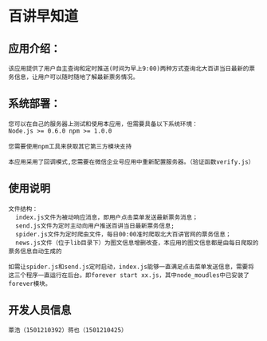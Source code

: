 # 百讲早知道

## 应用介绍：
    该应用提供了用户自主查询和定时推送(时间为早上9:00)两种方式查询北大百讲当日最新的票务信息，让用户可以随时随地了解最新票务情况。

## 系统部署：
    您可以在自己的服务器上测试和使用本应用，但需要具备以下系统环境：
    Node.js >= 0.6.0 npm >= 1.0.0
    
    您需要使用npm工具来获取其它第三方模块支持
    
    本应用采用了回调模式,您需要在微信企业号应用中重新配置服务器。（验证函数verify.js）
    
## 使用说明

    文件结构：
      index.js文件为被动响应消息，即用户点击菜单发送最新票务消息；
      send.js文件为定时主动向用户推送百讲当日最新票务信息;
      spider.js文件为定时爬虫文件，每日00:00准时爬取北大百讲官网的票务信息；
      news.js文件（位于lib目录下）为图文信息增删改查，本应用的图文信息都是由每日爬取的票务信息自动生成的
    
    如需让spider.js和send.js定时启动，index.js能够一直满足点击菜单发送信息，需要将这三个程序一直运行在后台。即forever start xx.js，其中node_moudles中已安装了forever模块。

## 开发人员信息
    
    覃浩（1501210392）蒋也（1501210425）

  
